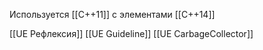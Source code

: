 Используется [[C++11]] с элементами [[C++14]]

[[UE Рефлексия]]
[[UE Guideline]]
[[UE CarbageCollector]]
